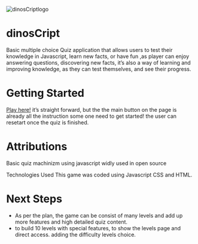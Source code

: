 
![dinosCriptlogo]()
# dinosCript
Basic multiple choice Quiz application that allows users to test their knowledge in Javascript, learn new facts, or have fun  ,as player can enjoy answering questions, discovering new facts, 
it’s also a way of learning and improving knowledge, as they can test themselves, and see their progress.

# Getting Started
[Play here!](https://maryamali21.github.io/dinosCript-Quiz-project/)
it’s straight forward, but the the main button on the page is already all the instruction some one need to get started! the user can resetart  once the quiz is finished.

# Attributions
Basic quiz machinizm using javascript widly used in open source 

Technologies Used
This game was coded using Javascript CSS and  HTML.

# Next Steps
* As per the  plan, the game can be consist of many levels and add up more features and high detailed quiz content.
* to build 10 levels with special features, to show the levels page and direct access.
adding the difficulty levels choice.
